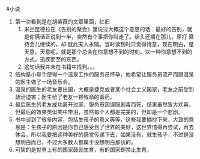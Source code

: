 #小说
1. 第一次看到是在胡紫薇的文章里面，忆旧
    1. 米兰昆德拉在《告别的聚会》里说过大概这个意思的话：最好的告别，就是你俩话正说到一半，突然有个事把你叫走了。话头还撂在那儿，原打 算待会儿继续的，却 就此天人永隔。当时读到时只觉得诗意，现在明白，是天意。天意呢，就是那个总会在你意想不到的时刻，以一种你意想不到的方式，迅疾而至的东西。
    2. 这句话我并未在书籍中找到。。。
2. 结构是小号手使得一个温泉工作的服务员怀孕，他希望让服务员流产而跟温泉的医生做了一场音乐会。
3. 温泉的医生的老友要出国，大概是捷克或者某个社会主义国家，老友之前受到政治迫害；医生给了老友一颗致命的毒药。
4. 最后医生的老友成功离开过家，服务员因误服剧毒而死，结果虽然皆大欢喜，但最后的效果类似笑中带泪，虽然每个人都是完美的，但却是一个悲剧。
5. 书中谈到了很多内容，包括生孩子的意义等等，这些我要摘抄下来，大致的意思是：生孩子的原因是你自己感受到了世界的美好，这世界值得再尝试，再去体会，所以我要把这种美好的感觉传递下去，如果没有，就生孩子，不过是没想明白而已，不过大多数人都属于没想明白那伙的。
6. 可笑的是世界上有的国家鼓励生育，有的国家却禁止生育。
